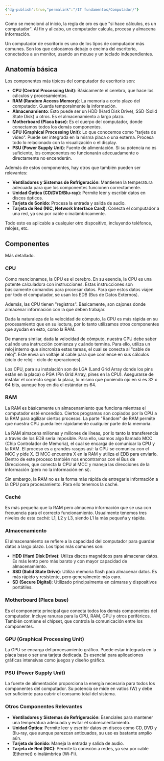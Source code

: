 ```yaml
---
{"dg-publish":true,"permalink":"/IT fundamentos/Computador/"}
---
```


Como se mencionó al inicio, la regla de oro es que "si hace cálculos, es un computador". Al fin y al cabo, un computador calcula, procesa y almacena información.

Un computador de escritorio es uno de los tipos de computador más comunes. Son los que colocamos debajo o encima del escritorio, conectados a un monitor, usando un mouse y un teclado independientes.

## Anatomía básica

Los componentes más típicos del computador de escritorio son:

- **CPU (Central Processing Unit)**: Básicamente el cerebro, que hace los cálculos y procesamientos.
- **RAM (Random Access Memory)**: La memoria a corto plazo del computador. Guarda temporalmente la información.
- **Almacenamiento**: Esto puede ser un HDD (Hard Disk Drive), SSD (Solid State Disk) u otros. Es el almacenamiento a largo plazo.
- **Motherboard (Placa base)**: Es el cuerpo del computador, donde conectamos todos los demás componentes.
- **GPU (Graphical Processing Unit)**: Lo que conocemos como "tarjeta de video". Puede ser integrada en la misma placa o una externa. Procesa todo lo relacionado con la visualización o el display.
- **PSU (Power Supply Unit)**: Fuente de alimentación. Si su potencia no es suficiente, los componentes no funcionarán adecuadamente o directamente no encenderán.

Además de estos componentes, hay otros que también pueden ser relevantes:

- **Ventiladores y Sistemas de Refrigeración**: Mantienen la temperatura adecuada para que los componentes funcionen correctamente.
- **Unidad Óptica (CD/DVD/Blu-ray)**: Permite leer y escribir datos en discos ópticos.
- **Tarjeta de Sonido**: Procesa la entrada y salida de audio.
- **Tarjeta de Red (NIC, Network Interface Card)**: Conecta el computador a una red, ya sea por cable o inalámbricamente.

Todo esto es aplicable a cualquier otro dispositivo, incluyendo teléfonos, relojes, etc.

## Componentes

Más detallado.

### CPU

Como mencionamos, la CPU es el cerebro. En su esencia, la CPU es una potente calculadora con instrucciones. Estas instrucciones son básicamente comandos para procesar datos. Para que estos datos viajen por todo el computador, se usan los EDB (Bus de Datos Externos).

Además, las CPU tienen "registros". Básicamente, son cajones donde almacenar información con la que deben trabajar.

Dada la naturaleza de la velocidad de cómputo, la CPU es más rápida en su procesamiento que en su lectura, por lo tanto utilizamos otros componentes que ayudan en esto, como la RAM.

De manera similar, dada la velocidad de cómputo, nuestra CPU debe saber cuándo una instrucción comienza y cuándo termina. Para ello, utiliza un reloj interno que sincroniza estas tareas, el cual se conecta al "cable de reloj". Este envía un voltaje al cable para que comience en sus cálculos (ciclo de reloj - ciclo de operaciones).

Los CPU, para su instalación son de LGA (Land Grid Array donde los pins están en la placa) o PGA (Pin Grid Array, pines en la CPU). Asegurarse de instalar el correcto según la placa, lo mismo que poniendo ojo en si es 32 o 64 bits, aunque hoy en día el estándar es 64.

### RAM

La RAM es básicamente un almacenamiento que funciona mientras el computador esté encendido. Ciertos programas son copiados por la CPU a la RAM para agilizar ciertos procesos. La parte "Random" de RAM permite que nuestra CPU pueda leer rápidamente cualquier parte de la memoria.

La RAM almacena millones y millones de líneas, por lo tanto la transferencia a través de los EDB sería imposible. Para ello, usamos algo llamado MCC (Chip Controlador de Memoria), el cual se encarga de comunicar la CPU y la RAM. El proceso es a grandes rasgos así: la CPU se comunica con el MCC y pide X. El MCC encuentra X en la RAM y utiliza el EDB para enviarlo. Dentro de este proceso también nos encontramos con el Bus de Direcciones, que conecta la CPU al MCC y maneja las direcciones de la información (pero no la información en sí).

Sin embargo, la RAM no es la forma más rápida de entregarle información a la CPU para procesamiento. Para ello tenemos la caché.

### Caché

Es más pequeña que la RAM pero almacena información que se usa con frecuencia para el correcto funcionamiento. Usualmente tenemos tres niveles de esta caché: L1, L2 y L3, siendo L1 la más pequeña y rápida.

### Almacenamiento

El almacenamiento se refiere a la capacidad del computador para guardar datos a largo plazo. Los tipos más comunes son:

- **HDD (Hard Disk Drive)**: Utiliza discos magnéticos para almacenar datos. Es más lento pero más barato y con mayor capacidad de almacenamiento.
- **SSD (Solid State Drive)**: Utiliza memoria flash para almacenar datos. Es más rápido y resistente, pero generalmente más caro.
- **SD (Secure Digital)**: Utilizado principalmente en cámaras y dispositivos portátiles.

### Motherboard (Placa base)

Es el componente principal que conecta todos los demás componentes del computador. Incluye ranuras para la CPU, RAM, GPU y otros periféricos. También contiene el chipset, que controla la comunicación entre los componentes.

### GPU (Graphical Processing Unit)

La GPU se encarga del procesamiento gráfico. Puede estar integrada en la placa base o ser una tarjeta dedicada. Es esencial para aplicaciones gráficas intensivas como juegos y diseño gráfico.

### PSU (Power Supply Unit)

La fuente de alimentación proporciona la energía necesaria para todos los componentes del computador. Su potencia se mide en vatios (W) y debe ser suficiente para cubrir el consumo total del sistema.

### Otros Componentes Relevantes

- **Ventiladores y Sistemas de Refrigeración**: Esenciales para mantener una temperatura adecuada y evitar el sobrecalentamiento.
- **Unidad Óptica**: Permite leer y escribir datos en discos como CD, DVD y Blu-ray, que aunque parezcan anticuados, su uso es bastante amplio aún.
- **Tarjeta de Sonido**: Maneja la entrada y salida de audio.
- **Tarjeta de Red (NIC)**: Permite la conexión a redes, ya sea por cable (Ethernet) o inalámbrica (Wi-Fi).